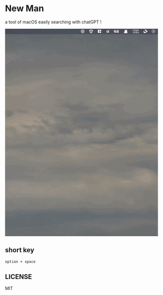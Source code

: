 # New Man 

a tool of macOS easily searching with chatGPT !

![](./preview.gif)

## short key 

```
option + space
```

## LICENSE

MIT 
